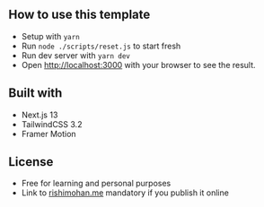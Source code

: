 ## How to use this template

- Setup with `yarn`
- Run `node ./scripts/reset.js` to start fresh
- Run dev server with `yarn dev`
- Open [http://localhost:3000](http://localhost:3000) with your browser to see the result.

## Built with

- Next.js 13
- TailwindCSS 3.2
- Framer Motion

## License

- Free for learning and personal purposes
- Link to [rishimohan.me](https://rishimohan.me) mandatory if you publish it online